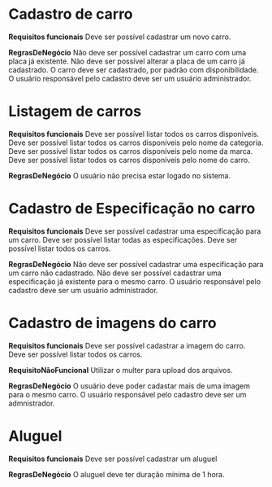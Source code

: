 # Cadastro de carro

**Requisitos funcionais**
Deve ser possível cadastrar um novo carro.

**RegrasDeNegócio**
Não deve ser possível cadastrar um carro com uma placa já existente.
Não deve ser possível alterar a placa de um carro já cadastrado.
O carro deve ser cadastrado, por padrão com disponibilidade.
O usuário responsável pelo cadastro deve ser um usuário administrador.  

# Listagem de carros

**Requisitos funcionais**
Deve ser possível listar todos os carros disponíveis.
Deve ser possível listar todos os carros disponíveis pelo nome da categoria.
Deve ser possível listar todos os carros disponíveis pelo nome da marca.
Deve ser possível listar todos os carros disponíveis pelo nome do carro.

**RegrasDeNegócio**
O usuário não precisa estar logado no sistema.

# Cadastro de Especificação no carro

**Requisitos funcionais**
Deve ser possível cadastrar uma especificação para um carro.
Deve ser possível listar todas as especificações.
Deve ser possível listar todos os carros.


**RegrasDeNegócio**
Não deve ser possível cadastrar uma especificação para um carro não cadastrado.
Não deve ser possível cadastrar uma especificação já existente para o mesmo carro.
O usuário responsável pelo cadastro deve ser um usuário administrador.

# Cadastro de imagens do carro

**Requisitos funcionais**
Deve ser possível cadastrar a imagem do carro.
Deve ser possível listar todos os carros.

**RequisitoNãoFuncional**
Utilizar o multer para upload dos arquivos.

**RegrasDeNegócio**
O usuário deve poder cadastar mais de uma imagem para o mesmo carro.
O usuário responsável pelo cadastro deve ser um admnistrador.

# Aluguel

**Requisitos funcionais**
Deve ser possível cadastrar um aluguel

**RegrasDeNegócio**
O aluguel deve ter duração mínima de 1 hora.